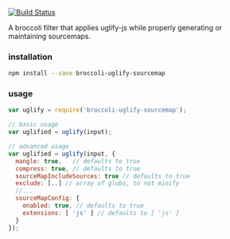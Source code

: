 [![Build Status](https://travis-ci.org/ember-cli/broccoli-uglify-sourcemap.svg?branch=master)](https://travis-ci.org/ember-cli/broccoli-uglify-sourcemap)

A broccoli filter that applies uglify-js while properly generating or
maintaining sourcemaps.

### installation

```sh
npm install --save broccoli-uglify-sourcemap
```

### usage

```js
var uglify = require('broccoli-uglify-sourcemap');

// basic usage
var uglified = uglify(input);

// advanced usage
var uglified = uglify(input, {
  mangle: true,   // defaults to true
  compress: true, // defaults to true
  sourceMapIncludeSources: true // defaults to true
  exclude: [..] // array of globs, to not minify
  //...
  sourceMapConfig: {
    enabled: true, // defaults to true
    extensions: [ 'js' ] // defaults to [ 'js' ]
  }
});
```
